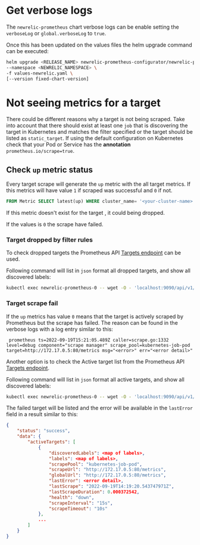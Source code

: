 # Get verbose logs

The `newrelic-prometheus` chart verbose logs can be enable setting the `verboseLog` or `global.verboseLog` to `true`.

Once this has been updated on the values files the helm upgrade command can be executed:
```bash
helm upgrade <RELEASE_NAME> newrelic-prometheus-configurator/newrelic-prometheus \
--namespace <NEWRELIC_NAMESPACE> \
-f values-newrelic.yaml \
[--version fixed-chart-version]
```

# Not seeing metrics for a target

There could be different reasons why a target is not being scraped.
Take into account that there should exist at least one `job` that is discovering the target in Kubernetes and matches the filter specified or the target should be listed as `static_target`.
If using the default configuration on Kubernetes check that your Pod or Service has the **annotation** `prometheus.io/scrape=true`.

## Check `up` metric status

Every target scrape will generate the `up` metric with the all target metrics. If this metrics will have value `1` if scraped was successful and `0` if not.

```SQL
FROM Metric SELECT latest(up) WHERE cluster_name= '<your-cluster-name>' AND pod = '<target-pod-name>' TIMESERIES
```

If this metric doesn't exist for the target , it could being dropped.

If the values is `0` the scrape have failed.

### Target dropped by filter rules
To check dropped targets the Prometheus API [Targets endpoint](https://prometheus.io/docs/prometheus/latest/querying/api/#targets) can be used.

Following command will list in `json` format all dropped targets, and show all discovered labels:
```bash
kubectl exec newrelic-prometheus-0 -- wget -O - 'localhost:9090/api/v1/targets?state=dropped' 2>/dev/null
```

### Target scrape fail

If the `up` metrics has value `0` means that the target is actively scraped by Prometheus but the scrape has failed. The reason can be found in the verbose logs with a  log entry similar to this:
```log
 prometheus ts=2022-09-19T15:21:05.489Z caller=scrape.go:1332 level=debug component="scrape manager" scrape_pool=kubernetes-job-pod target=http://172.17.0.5:80/metrics msg="<error>" err="<error detail>"
```

Another option is to check the Active target list from the Prometheus API [Targets endpoint](https://prometheus.io/docs/prometheus/latest/querying/api/#targets).

Following command will list in `json` format all active targets, and show all discovered labels:
```bash
kubectl exec newrelic-prometheus-0 -- wget -O - 'localhost:9090/api/v1/targets?state=active' 2>/dev/null
```

The failed target will be listed and the error will be available in the `lastError` field in a result similar to this:
```json
{
    "status": "success",
    "data": {
        "activeTargets": [
            {
                "discoveredLabels": <map of labels>,
                "labels": <map of labels>,
                "scrapePool": "kubernetes-job-pod",
                "scrapeUrl": "http://172.17.0.5:80/metrics",
                "globalUrl": "http://172.17.0.5:80/metrics",
                "lastError": <error detail>,
                "lastScrape": "2022-09-19T14:19:20.543747971Z",
                "lastScrapeDuration": 0.000372542,
                "health": "down",
                "scrapeInterval": "15s",
                "scrapeTimeout": "10s"
            },
            ...
        ]
    }
}
```



